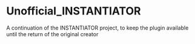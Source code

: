 # Unofficial_INSTANTIATOR
A continuation of the INSTANTIATOR project, to keep the plugin available until the return of the original creator
